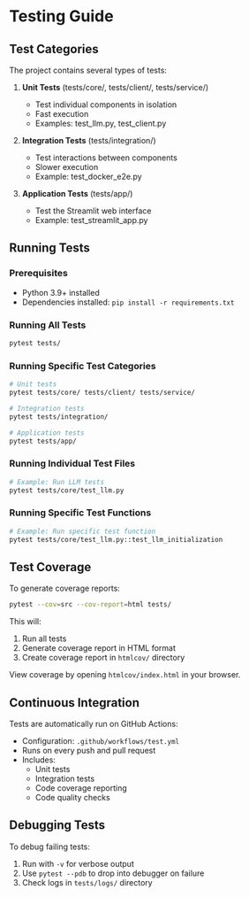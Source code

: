 # Testing Guide

## Test Categories

The project contains several types of tests:

1. **Unit Tests** (tests/core/, tests/client/, tests/service/)
   - Test individual components in isolation
   - Fast execution
   - Examples: test_llm.py, test_client.py

2. **Integration Tests** (tests/integration/)
   - Test interactions between components
   - Slower execution
   - Example: test_docker_e2e.py

3. **Application Tests** (tests/app/)
   - Test the Streamlit web interface
   - Example: test_streamlit_app.py

## Running Tests

### Prerequisites
- Python 3.9+ installed
- Dependencies installed: `pip install -r requirements.txt`

### Running All Tests
```bash
pytest tests/
```

### Running Specific Test Categories
```bash
# Unit tests
pytest tests/core/ tests/client/ tests/service/

# Integration tests
pytest tests/integration/

# Application tests
pytest tests/app/
```

### Running Individual Test Files
```bash
# Example: Run LLM tests
pytest tests/core/test_llm.py
```

### Running Specific Test Functions
```bash
# Example: Run specific test function
pytest tests/core/test_llm.py::test_llm_initialization
```

## Test Coverage

To generate coverage reports:
```bash
pytest --cov=src --cov-report=html tests/
```

This will:
1. Run all tests
2. Generate coverage report in HTML format
3. Create coverage report in `htmlcov/` directory

View coverage by opening `htmlcov/index.html` in your browser.

## Continuous Integration

Tests are automatically run on GitHub Actions:
- Configuration: `.github/workflows/test.yml`
- Runs on every push and pull request
- Includes:
  - Unit tests
  - Integration tests
  - Code coverage reporting
  - Code quality checks

## Debugging Tests

To debug failing tests:
1. Run with `-v` for verbose output
2. Use `pytest --pdb` to drop into debugger on failure
3. Check logs in `tests/logs/` directory
